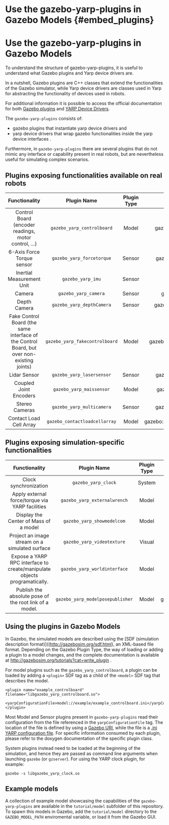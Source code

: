 

# Use the gazebo-yarp-plugins in Gazebo Models {#embed_plugins}

# Use the gazebo-yarp-plugins in Gazebo Models

To understand the structure of gazebo-yarp-plugins, it is useful to understand what Gazebo plugins and Yarp device drivers are.

In a nutshell, Gazebo plugins are C++ classes that extend the functionalities of the Gazebo simulator, while Yarp device drivers are classes used in Yarp for abstracting the functionality of devices used in robots.

For additional information it is possible to access the official documentation for both [Gazebo plugins](http://gazebosim.org/tutorials?cat=write_plugin) and [YARP Device Drivers](http://wiki.icub.org/yarpdoc/note_devices.html).

The `gazebo-yarp-plugins` consists of:
* gazebo plugins that instantiate yarp device drivers and
* yarp device drivers that wrap gazebo functionalities inside the yarp device interfaces .

Furthermore, in `gazebo-yarp-plugins` there are several plugins that do not mimic any interface or capability present in real robots,
but are nevertheless useful for simulating complex scenarios.

## Plugins exposing functionalities available on real robots

|  Functionality     | Plugin Name  | Plugin Type |  Gazebo Plugin class  | YARP Device class (if any)  |
| :----------------: |:-------------:| :-----:|:---------------------------------:|:-------------------:|
| Control Board (encoder readings, motor control, ...) | `gazebo_yarp_controlboard` | Model |  gazebo::GazeboYarpControlBoard | yarp::dev::GazeboYarpControlBoardDriver |
| 6-Axis Force Torque sensor | `gazebo_yarp_forcetorque` | Sensor |  gazebo::GazeboYarpForceTorque |  yarp::dev::GazeboYarpForceTorqueDriver |
| Inertial Measurement Unit | `gazebo_yarp_imu` | Sensor | gazebo::GazeboYarpIMU | yarp::dev::GazeboYarpIMUDriver |
| Camera  | `gazebo_yarp_camera` | Sensor | gazebo::GazeboYarpCamera | yarp::dev::GazeboYarpCameraDriver |
| Depth Camera | `gazebo_yarp_depthCamera` | Sensor | gazebo::GazeboYarpDepthCamera | yarp::dev::GazeboYarpDepthCameraDriver |
| Fake Control Board (the same interface of the Control Board, but over non-existing joints) |  `gazebo_yarp_fakecontrolboard` | Model | gazebo::GazeboYarpFakeControlBoard |yarp::dev::GazeboYarpFakeControlBoardDriver |
| Lidar Sensor        | `gazebo_yarp_lasersensor` | Sensor | gazebo::GazeboYarpLaserSensor | yarp::dev::GazeboYarpLaserSensorDriver |
| Coupled Joint Encoders | `gazebo_yarp_maissensor` | Model |  gazebo::GazeboYarpMaisSensor | yarp::dev::GazeboYarpMaisSensorDriver |
| Stereo Cameras         | `gazebo_yarp_multicamera` | Sensor | gazebo::GazeboYarpMultiCamera | yarp::dev::GazeboYarpMultiCameraDriver |
| Contact Load Cell Array| `gazebo_contactloadcellarray` | Model | gazebo::GazeboYarpContactLoadCellArray | yarp::dev::GazeboYarpContactLoadCellArrayDriver |

## Plugins exposing simulation-specific functionalities
|  Functionality     | Plugin Name  | Plugin Type |  Gazebo Plugin class  |
| :----------------: |:-------------:| :-----:|:---------------------------------:|
| Clock synchronization  | `gazebo_yarp_clock` | System | gazebo::GazeboYarpClock |
| Apply external force/torque via YARP facilities | `gazebo_yarp_externalwrench` | Model |  gazebo::ApplyExternalWrench |
| Display the Center of Mass of a model | `gazebo_yarp_showmodelcom` | Model | gazebo::ShowModelCoM |
| Project an image stream on a simulated surface | `gazebo_yarp_videotexture` | Visual  | gazebo::VideoTexture |
| Expose a YARP RPC interface to create/manipulate objects programatically. | `gazebo_yarp_worldinterface` | Model |  gazebo::WorldInterface |
| Publish the absolute pose of the root link of a model. | `gazebo_yarp_modelposepublisher` | Model | gazebo::GazeboYarpModelPosePublisher |


## Using the plugins in Gazebo Models
In Gazebo, the simulated models are described using the [SDF (simulation description format)]((http://gazebosim.org/sdf.html), an XML-based file format.
Depending on the Gazebo Plugin Type, the way of loading or adding a plugin to a model changes, and the complete documentation is available at http://gazebosim.org/tutorials?cat=write_plugin .

For model plugins such as the `gazebo_yarp_controlboard`, a plugin can be loaded by adding a `<plugin>` SDF tag as a child of the `<model>` SDF tag that describes the model.
~~~
<plugin name="example_controlboard" filename="libgazebo_yarp_controlboard.so">
    <yarpConfigurationFile>model://example/example_controlboard.ini</yarpConfigurationFile>
</plugin>
~~~
Most Model and Sensor plugins present in `gazebo-yarp-plugins` read their configuration from the file referenced in the `yarpConfigurationFile` tag.
The location of the file is defined by using a [Gazebo URI](https://bitbucket.org/osrf/gazebo/wiki/uri), while the file is a [.ini YARP configuration file](http://www.yarp.it/yarp_config_files.html).
For specific information consumed by each plugin, please refer to the doxygen documentation of the specific plugin class.

System plugins instead need to be loaded at the beginning of the simulation, and hence they are passed as command line arguments when launching `gazebo` (or `gzserver`).
For using the YARP clock plugin, for example:
~~~
gazebo -s libgazebo_yarp_clock.so
~~~

## Example models
A collection of example model showcasing the capabilities of the `gazebo-yarp-plugins` are available in the `tutorial/model` subfolder of this repository.
To spawn this models in Gazebo, add the `tutorial/model` directory to the `GAZEBO_MODEL_PATH` enviromental variable, or load it from the Gazebo GUI.

